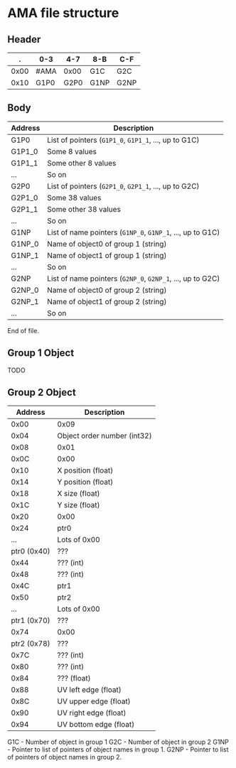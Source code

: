 # AMA file structure

## Header

.    | 0-3  | 4-7  | 8-B  | C-F
---- | ---- | ---- | ---- | ----
0x00 | #AMA | 0x00 | G1C  | G2C
0x10 | G1P0 | G2P0 | G1NP | G2NP

## Body

Address | Description
------- | ---------------------
  G1P0  | List of pointers (`G1P1_0`, `G1P1_1`, ..., up to G1C)
 G1P1_0 | Some 8 values
 G1P1_1 | Some other 8 values
   ...  | So on
  G2P0  | List of pointers (`G2P1_0`, `G2P1_1`, ..., up to G2C)
 G2P1_0 | Some 38 values
 G2P1_1 | Some other 38 values
   ...  | So on
  G1NP  | List of name pointers (`G1NP_0`, `G1NP_1`, ..., up to G1C)
 G1NP_0 | Name of object0 of group 1 (string)
 G1NP_1 | Name of object1 of group 1 (string)
   ...  | So on
  G2NP  | List of name pointers (`G2NP_0`, `G2NP_1`, ..., up to G2C)
 G2NP_0 | Name of object0 of group 2 (string)
 G2NP_1 | Name of object1 of group 2 (string)
   ...  | So on

End of file.

## Group 1 Object

TODO

## Group 2 Object

Address | Description
------- | ------------
  0x00  | 0x09
  0x04  | Object order number (int32)
  0x08  | 0x01
  0x0C  | 0x00
  0x10  | X position (float)
  0x14  | Y position (float)
  0x18  | X size (float)
  0x1C  | Y size (float)
  0x20  | 0x00
  0x24  | ptr0
   ...  | Lots of 0x00
ptr0 (0x40)| ???
  0x44  | ??? (int)
  0x48  | ??? (int)
  0x4C  | ptr1
  0x50  | ptr2
   ...  | Lots of 0x00
ptr1 (0x70)| ???
  0x74  | 0x00
ptr2 (0x78)| ???
  0x7C  | ??? (int)
  0x80  | ??? (int)
  0x84  | ??? (float)
  0x88  | UV left edge (float)
  0x8C  | UV upper edge (float)
  0x90  | UV right edge (float)
  0x94  | UV bottom edge (float)

G1C - Number of object in group 1
G2C - Number of object in group 2
G1NP - Pointer to list of pointers of object names in group 1.
G2NP - Pointer to list of pointers of object names in group 2.
